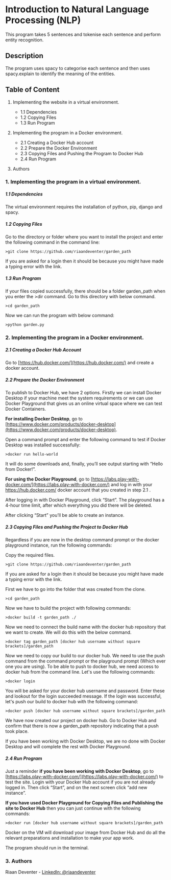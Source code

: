 # Introduction to Natural Language Processing (NLP)

This program takes 5 sentences and tokenise each sentence and perform entity recognition.

## Description

The program uses spacy to categorise each sentence and then uses spacy.explain to identify the meaning of the entities.

## Table of Content
1.  Implementing the website in a virtual environment.
    - 1.1   Dependencies
    - 1.2   Copying Files
    - 1.3   Run Program
             
2.  Implementing the program in a Docker environment.
    - 2.1   Creating a Docker Hub account
    - 2.2   Prepare the Docker Environment
    - 2.3   Copying Files and Pushing the Program to Docker Hub
    - 2.4   Run Program
  
3.  Authors

### 1.  Implementing the program in a virtual environment.

##### 1.1   Dependencies

The virtual environment requires the installation of python, pip, django and spacy.

##### 1.2   Copying Files

Go to the directory or folder where you want to install the project and enter the following command in the command line:
```
>git clone https://github.com/riaandeventer/garden_path
```
If you are asked for a login then it should be because you might have made a typing error with the link.

##### 1.3   Run Program

If your files copied successfully, there should be a folder garden_path when you enter the >dir command.
Go to this directory with below command.
```
>cd garden_path
```
Now we can run the program with below command:
```
>python garden.py
```

### 2.  Implementing the program in a Docker environment.

##### 2.1   Creating a Docker Hub Account

Go to [https://hub.docker.com/](https://hub.docker.com/) and create a docker account.

##### 2.2   Prepare the Docker Environment

To publish to Docker Hub, we have 2 options. Firstly we can install Docker Desktop if your machine meet the system requirements or we can 
use Docker Playground that gives us an online virtual space where we can test Docker Containers.

**For installing Docker Desktop**, go to [https://www.docker.com/products/docker-desktop](https://www.docker.com/products/docker-desktop).

Open a command prompt and enter the following command to test if Docker Desktop was installed successfully:
```
>docker run hello-world
```
It will do some downloads and, finally, you’ll see output starting with “Hello from Docker!”.

**For using the Docker Playground**, go to [https://labs.play-with-docker.com/](https://labs.play-with-docker.com/) and log in with your 
https://hub.docker.com/ docker account that you created in step 2.1 .

After logging in with Docker Playground, click “Start”. The playground has a 4-hour time limit, 
after which everything you did there will be deleted.

After clicking “Start” you’ll be able to create an instance.

##### 2.3   Copying Files and Pushing the Project to Docker Hub

Regardless if you are now in the desktop command prompt or the docker playground instance, run the following commands:

Copy the required files.
```
>git clone https://github.com/riaandeventer/garden_path
```
If you are asked for a login then it should be because you might have made a typing error with the link.

First we have to go into the folder that was created from the clone.
```
>cd garden_path
```
Now we have to build the project with following commands:
```
>docker build -t garden_path ./
```
Now we need to connect the build name with the docker hub repository that we want to create.
We will do this with the below command.
```
>docker tag garden_path [docker hub username without square brackets]/garden_path
```
Now we need to copy our build to our docker hub. We need to use the push command from the command prompt
or the playground prompt (Which ever one you are using).
To be able to push to docker hub, we need access to docker hub from the command line. Let's use the following commands:
```
>docker login
```
You will be asked for your docker hub username and password. Enter these and lookout for the login succeeded message.
If the login was successful, let's push our build to docker hub with the following command:
```
>docker push [docker hub username without square brackets]/garden_path
```
We have now created our project on docker hub. Go to Docker Hub and confirm that there is now a garden_path repository
indicating that a push took place.

If you have been working with Docker Desktop, we are no done with Docker Desktop and will complete the rest with Docker Playground.

##### 2.4   Run Program

Just a reminder **if you have been working with Docker Desktop**, go to [https://labs.play-with-docker.com/](https://labs.play-with-docker.com/)
to test the site. Login with your Docker Hub account if you are not already logged in. Then click “Start”, and on the next screen
click “add new instance”.

**If you have used Docker Playground for Copying Files and Publishing the site to Docker Hub** then you can just continue with the following commands:

```
>docker run [docker hub username without square brackets]/garden_path
```
Docker on the VM will download your image from Docker Hub and do all the relevant preparations and installation to make your app work.

The program should run in the terminal.

### 3.  Authors

Riaan Deventer  - [LinkedIn: @riaandeventer](https://www.linkedin.com/in/riaandeventer/)
